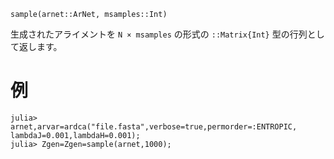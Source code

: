 ```
sample(arnet::ArNet, msamples::Int)
```

生成されたアライメントを `N × msamples` の形式の `::Matrix{Int}` 型の行列として返します。

# 例

```
julia> arnet,arvar=ardca("file.fasta",verbose=true,permorder=:ENTROPIC, lambdaJ=0.001,lambdaH=0.001);
julia> Zgen=Zgen=sample(arnet,1000);
```
